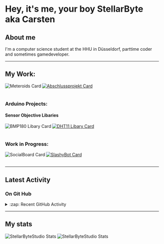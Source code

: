 # Hey, it's me, your boy StellarByte aka Carsten


## About me
I'm a computer science student at the HHU in Düsseldorf, parttime coder and sometimes gamedeveloper.

---

## My Work:

[<img align="left" alt="Meteroids Card" src="https://github-readme-stats.vercel.app/api/pin/?username=StellarByteStudios&repo=Meteroids&theme=tokyonight&width=180">](https://github.com/StellarByteStudios/Meteroids)  

[<img align="center" alt="Abschlussprojekt Card" src="https://github-readme-stats.vercel.app/api/pin/?username=StellarByteStudios&repo=Dungeon-Escape&theme=tokyonight&width=180">](https://github.com/StellarByteStudios/Dungeon-Escape)  
<br />

### Arduino Projects:
#### Sensor Objective Libaries

[<img align="left" alt="BMP180 Libary Card" src="https://github-readme-stats.vercel.app/api/pin/?username=StellarByteStudios&repo=BMP180-Arduino-Libary&theme=tokyonight&width=180">](https://github.com/StellarByteStudios/BMP180-Arduino-Libary)  

[<img align="center" alt="DHT11 Libary Card" src="https://github-readme-stats.vercel.app/api/pin/?username=StellarByteStudios&repo=DHT11-Arduino-Libary&theme=tokyonight&width=180">](https://github.com/StellarByteStudios/DHT11-Arduino-Libary)  
<br />

### Work in Progress:
[<img align="left" alt="SocialBoard Card" src="https://github-readme-stats.vercel.app/api/pin/?username=StellarByteStudios&repo=SocialBoard&theme=tokyonight&width=180">](https://github.com/StellarByteStudios/SocialBoard)  

[<img align="center" alt="SlashyBot Card" src="https://github-readme-stats.vercel.app/api/pin/?username=StellarByteStudios&repo=SlashyBot&theme=tokyonight&width=180">](https://github.com/StellarByteStudios/SlashyBot)  
<br />

---

## Latest Activity

### On Git Hub

<details>
  <summary>:zap: Recent GitHub Activity</summary>
  
<!--START_SECTION:activity-->

<!--END_SECTION:activity-->
  
 
</details>

---

## My stats

<img align="center" alt="StellarByteStudio Stats" src="https://github-readme-stats.vercel.app/api?username=StellarByteStudios&show_icons=true&count_private=true&theme=tokyonight&hide_rank=false&include_all_commits=false" />

<img align="center" alt="StellarByteStudio Stats" src="https://github-readme-stats.vercel.app/api/top-langs/?username=StellarByteStudios&theme=tokyonight&card_width=445&langs_count=6&layout=compact" />

<br />

